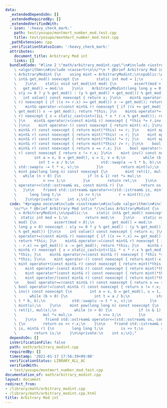 ```yaml
---
data:
  _extendedDependsOn: []
  _extendedRequiredBy: []
  _extendedVerifiedWith:
  - icon: ':heavy_check_mark:'
    path: test/yosupo/montmort_number_mod.test.cpp
    title: test/yosupo/montmort_number_mod.test.cpp
  _pathExtension: cpp
  _verificationStatusIcon: ':heavy_check_mark:'
  attributes:
    document_title: Arbitrary Mod int
    links: []
  bundledCode: "#line 2 \"math/arbitrary_modint.cpp\"\n#include <iostream>\n#include\
    \ <algorithm>\n#include <cassert>\n\n/*\n * @brief Arbitrary Mod int\n */\nclass\
    \ ArbitraryModint {\n    using mint = ArbitraryModint;\n\npublic:\n    static\
    \ int& get_mod() noexcept {\n        static int mod = 1;\n        return mod;\n\
    \    }\n\n    static void set_mod(int mod) {\n        assert(mod > 0);\n     \
    \   get_mod() = mod;\n    }\n\n    ArbitraryModint(long long y = 0) noexcept :\
    \ x(y >= 0 ? y % get_mod() : (y % get_mod() + get_mod()) % get_mod()) {}\n\n \
    \   int value() const noexcept { return x; }\n\n    mint& operator+=(const mint&\
    \ r) noexcept { if ((x += r.x) >= get_mod()) x -= get_mod(); return *this; }\n\
    \    mint& operator-=(const mint& r) noexcept { if ((x += get_mod() - r.x) >=\
    \ get_mod()) x -= get_mod(); return *this; }\n    mint& operator*=(const mint&\
    \ r) noexcept { x = static_cast<int>(1LL * x * r.x % get_mod()); return *this;\
    \ }\n    mint& operator/=(const mint& r) noexcept { *this *= r.inv(); return *this;\
    \ }\n\n    mint operator-() const noexcept { return mint(-x); }\n\n    mint operator+(const\
    \ mint& r) const noexcept { return mint(*this) += r; }\n    mint operator-(const\
    \ mint& r) const noexcept { return mint(*this) -= r; }\n    mint operator*(const\
    \ mint& r) const noexcept { return mint(*this) *= r; }\n    mint operator/(const\
    \ mint& r) const noexcept { return mint(*this) /= r; }\n\n    bool operator==(const\
    \ mint& r) const noexcept { return x == r.x; }\n    bool operator!=(const mint&\
    \ r) const noexcept { return x != r.x; }\n\n    mint inv() const noexcept {\n\
    \        int a = x, b = get_mod(), u = 1, v = 0;\n        while (b > 0) {\n  \
    \          int t = a / b;\n            std::swap(a -= t * b, b);\n           \
    \ std::swap(u -= t * v, v);\n        }\n        return mint(u);\n    }\n\n   \
    \ mint pow(long long n) const noexcept {\n        mint ret(1), mul(x);\n     \
    \   while (n > 0) {\n            if (n & 1) ret *= mul;\n            mul *= mul;\n\
    \            n >>= 1;\n        }\n        return ret;\n    }\n\n    friend std::ostream&\
    \ operator<<(std::ostream& os, const mint& r) {\n        return os << r.x;\n \
    \   }\n\n    friend std::istream& operator>>(std::istream& is, mint& r) {\n  \
    \      long long t;\n        is >> t;\n        r = mint(t);\n        return is;\n\
    \    }\n\nprivate:\n    int x;\n};\n"
  code: "#pragma once\n#include <iostream>\n#include <algorithm>\n#include <cassert>\n\
    \n/*\n * @brief Arbitrary Mod int\n */\nclass ArbitraryModint {\n    using mint\
    \ = ArbitraryModint;\n\npublic:\n    static int& get_mod() noexcept {\n      \
    \  static int mod = 1;\n        return mod;\n    }\n\n    static void set_mod(int\
    \ mod) {\n        assert(mod > 0);\n        get_mod() = mod;\n    }\n\n    ArbitraryModint(long\
    \ long y = 0) noexcept : x(y >= 0 ? y % get_mod() : (y % get_mod() + get_mod())\
    \ % get_mod()) {}\n\n    int value() const noexcept { return x; }\n\n    mint&\
    \ operator+=(const mint& r) noexcept { if ((x += r.x) >= get_mod()) x -= get_mod();\
    \ return *this; }\n    mint& operator-=(const mint& r) noexcept { if ((x += get_mod()\
    \ - r.x) >= get_mod()) x -= get_mod(); return *this; }\n    mint& operator*=(const\
    \ mint& r) noexcept { x = static_cast<int>(1LL * x * r.x % get_mod()); return\
    \ *this; }\n    mint& operator/=(const mint& r) noexcept { *this *= r.inv(); return\
    \ *this; }\n\n    mint operator-() const noexcept { return mint(-x); }\n\n   \
    \ mint operator+(const mint& r) const noexcept { return mint(*this) += r; }\n\
    \    mint operator-(const mint& r) const noexcept { return mint(*this) -= r; }\n\
    \    mint operator*(const mint& r) const noexcept { return mint(*this) *= r; }\n\
    \    mint operator/(const mint& r) const noexcept { return mint(*this) /= r; }\n\
    \n    bool operator==(const mint& r) const noexcept { return x == r.x; }\n   \
    \ bool operator!=(const mint& r) const noexcept { return x != r.x; }\n\n    mint\
    \ inv() const noexcept {\n        int a = x, b = get_mod(), u = 1, v = 0;\n  \
    \      while (b > 0) {\n            int t = a / b;\n            std::swap(a -=\
    \ t * b, b);\n            std::swap(u -= t * v, v);\n        }\n        return\
    \ mint(u);\n    }\n\n    mint pow(long long n) const noexcept {\n        mint\
    \ ret(1), mul(x);\n        while (n > 0) {\n            if (n & 1) ret *= mul;\n\
    \            mul *= mul;\n            n >>= 1;\n        }\n        return ret;\n\
    \    }\n\n    friend std::ostream& operator<<(std::ostream& os, const mint& r)\
    \ {\n        return os << r.x;\n    }\n\n    friend std::istream& operator>>(std::istream&\
    \ is, mint& r) {\n        long long t;\n        is >> t;\n        r = mint(t);\n\
    \        return is;\n    }\n\nprivate:\n    int x;\n};"
  dependsOn: []
  isVerificationFile: false
  path: math/arbitrary_modint.cpp
  requiredBy: []
  timestamp: '2021-01-17 17:56:39+09:00'
  verificationStatus: LIBRARY_ALL_AC
  verifiedWith:
  - test/yosupo/montmort_number_mod.test.cpp
documentation_of: math/arbitrary_modint.cpp
layout: document
redirect_from:
- /library/math/arbitrary_modint.cpp
- /library/math/arbitrary_modint.cpp.html
title: Arbitrary Mod int
---
```

